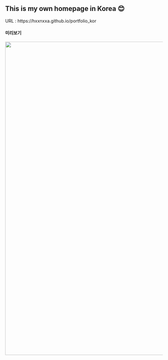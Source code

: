 <h2>This is my own homepage in Korea 😊</h2>
URL : https://hxxnxxa.github.io/portfolio_kor
</br>
<p align="center">
  <h4>미리보기</h4>
  <img src="https://user-images.githubusercontent.com/23094041/120588224-ccb9a880-c471-11eb-984a-1b3e0e93b1d6.png" width="1000" height"500"/>
</p>
</br>
